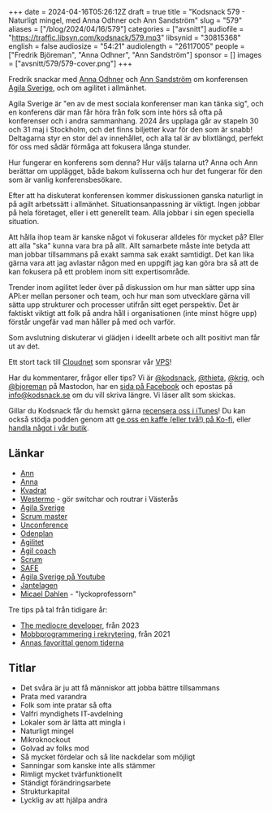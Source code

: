 +++
date = 2024-04-16T05:26:12Z
draft = true
title = "Kodsnack 579 - Naturligt mingel, med Anna Odhner och Ann Sandström"
slug = "579"
aliases = ["/blog/2024/04/16/579"]
categories = ["avsnitt"]
audiofile = "https://traffic.libsyn.com/kodsnack/579.mp3"
libsynid = "30815368"
english = false
audiosize = "54:21"
audiolength = "26117005"
people = ["Fredrik Björeman", "Anna Odhner", "Ann Sandström"]
sponsor = []
images = ["avsnitt/579/579-cover.png"]
+++

Fredrik snackar med [Anna Odhner](https://www.linkedin.com/in/annaodhner/) och [Ann Sandström](https://www.linkedin.com/in/ann-sandstr%C3%B6m-09414a/) om konferensen [Agila Sverige](https://agilasverige.se/), och om agilitet i allmänhet.

Agila Sverige är "en av de mest sociala konferenser man kan tänka sig", och en konferens där man får höra från folk som inte hörs så ofta på konferenser och i andra sammanhang. 2024 års upplaga går av stapeln 30 och 31 maj i Stockholm, och det finns biljetter kvar för den som är snabb! Deltagarna styr en stor del av innehållet, och alla tal är av blixtlängd, perfekt för oss med sådär förmåga att fokusera långa stunder.

Hur fungerar en konferens som denna? Hur väljs talarna ut? Anna och Ann berättar om upplägget, både bakom kulisserna och hur det fungerar för den som är vanlig konferensbesökare.

Efter att ha diskuterat konferensen kommer diskussionen ganska naturligt in på agilt arbetssätt i allmänhet. Situationsanpassning är viktigt. Ingen jobbar på hela företaget, eller i ett generellt team. Alla jobbar i sin egen speciella situation.

Att hålla ihop team är kanske något vi fokuserar alldeles för mycket på? Eller att alla "ska" kunna vara bra på allt. Allt samarbete måste inte betyda att man jobbar tillsammans på exakt samma sak exakt samtidigt. Det kan lika gärna vara att jag avlastar någon med en uppgift jag kan göra bra så att de kan fokusera på ett problem inom sitt expertisområde.

Trender inom agilitet leder över på diskussion om hur man sätter upp sina API:er mellan personer och team, och hur man som utvecklare gärna vill sätta upp strukturer och processer utifrån sitt eget perspektiv. Det är faktiskt viktigt att folk på andra håll i organisationen (inte minst högre upp) förstår ungefär vad man håller på med och varför.

Som avslutning diskuterar vi glädjen i ideellt arbete och allt positivt man får ut av det.

Ett stort tack till [Cloudnet](https://www.cloudnet.se) som sponsrar vår [VPS](https://en.wikipedia.org/wiki/Virtual_private_server)!

Har du kommentarer, frågor eller tips? Vi är [@kodsnack](https://social.podsnack.se/@kodsnack), [@thieta](https://6510.nu/@thieta), [@krig](https://6510.nu/@krig), och [@bjoreman](https://toot.cafe/@bjoreman) på Mastodon, har en [sida på Facebook](https://www.facebook.com/) och epostas på [info@kodsnack.se](mailto:info@kodsnack.se) om du vill skriva längre. Vi läser allt som skickas.

Gillar du Kodsnack får du hemskt gärna [recensera oss i iTunes](https://itunes.apple.com/se/podcast/kodsnack/id561631498?l=en)! Du kan också stödja podden genom att <a href="https://ko-fi.com/kodsnack" rel="payment">ge oss en kaffe (eller två!) på Ko-fi</a>, eller [handla något i vår butik](https://shop.spreadshirt.se/kodsnack/).

## Länkar ##
* [Ann](https://www.linkedin.com/in/ann-sandstr%C3%B6m-09414a/)
* [Anna](https://www.linkedin.com/in/annaodhner/)
* [Kvadrat](https://www.kvadrat.se/)
* [Westermo](https://www.westermo.com/se) - gör switchar och routrar i Västerås
* [Agila Sverige](https://agilasverige.se/)
* [Scrum master](https://www.scrum.org/resources/what-is-a-scrum-master)
* [Unconference](https://en.wikipedia.org/wiki/Unconference)
* [Odenplan](https://sv.wikipedia.org/wiki/Odenplan)
* [Agilitet](https://en.wikipedia.org/wiki/Agile_software_development)
* [Agil coach](https://www.toptal.com/project-managers/agile/what-is-an-agile-coach)
* [Scrum](https://en.wikipedia.org/wiki/Scrum_%28software_development%29)
* [SAFE](https://en.wikipedia.org/wiki/Scaled_agile_framework)
* [Agila Sverige på Youtube](https://www.youtube.com/results?search_query=agila+sverige)
* [Jantelagen](https://sv.wikipedia.org/wiki/Jantelagen)
* [Micael Dahlen](https://micaeldahlen.com/) - "lyckoprofessorn"

Tre tips på tal från tidigare år:
* [The mediocre developer](https://www.youtube.com/watch?v=dH8696F1c20), från 2023
* [Mobbprogrammering i rekrytering](https://www.youtube.com/watch?v=tV6lPH1YXvs&list=PLPgj-n9WAUvaDL4kS7gX5Ka1hUQTRovow&index=20), från 2021
* [Annas favorittal genom tiderna](https://youtu.be/mY-CNwT7fuI?si=3Dvf1b6vpUo0MKoZ&t=1233)

## Titlar ##
* Det svåra är ju att få människor att jobba bättre tillsammans
* Prata med varandra
* Folk som inte pratar så ofta
* Valfri myndighets IT-avdelning
* Lokaler som är lätta att mingla i
* Naturligt mingel
* Mikroknockout
* Golvad av folks mod
* Så mycket fördelar och så lite nackdelar som möjligt
* Sanningar som kanske inte alls stämmer
* Rimligt mycket tvärfunktionellt
* Ständigt förändringsarbete
* Strukturkapital
* Lycklig av att hjälpa andra